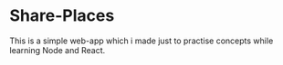 # Share-Places

This is a simple web-app which i made just to practise concepts while learning Node and React.
